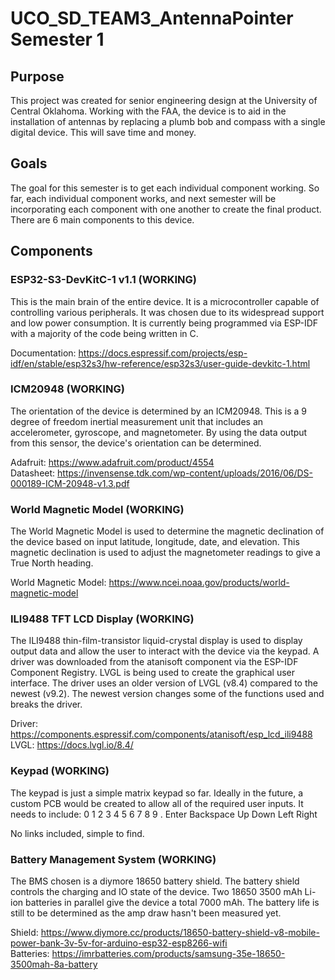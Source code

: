 ﻿# UCO_SD_TEAM3_AntennaPointer Semester 1

## Purpose
  This project was created for senior engineering design at the University of Central Oklahoma.
  Working with the FAA, the device is to aid in the installation of antennas by replacing
  a plumb bob and compass with a single digital device. This will save time and money.

## Goals
  The goal for this semester is to get each individual component working. So far, 
  each individual component works, and next semester will be incorporating
  each component with one another to create the final product. There are 6 main 
  components to this device. 

## Components
### ESP32-S3-DevKitC-1 v1.1 (WORKING)
  This is the main brain of the entire device. It is a microcontroller capable of controlling
  various peripherals. It was chosen due to its widespread support and low power consumption.
  It is currently being programmed via ESP-IDF with a majority of the code being written in C.

  Documentation:
  https://docs.espressif.com/projects/esp-idf/en/stable/esp32s3/hw-reference/esp32s3/user-guide-devkitc-1.html

### ICM20948 (WORKING)
  The orientation of the device is determined by an ICM20948. This is a 9 degree of freedom inertial
  measurement unit that includes an accelerometer, gyroscope, and magnetometer. By using the data
  output from this sensor, the device's orientation can be determined.

  Adafruit:
  https://www.adafruit.com/product/4554
  <br />
  Datasheet:
  https://invensense.tdk.com/wp-content/uploads/2016/06/DS-000189-ICM-20948-v1.3.pdf

### World Magnetic Model (WORKING)
  The World Magnetic Model is used to determine the magnetic declination of the device based on
  input latitude, longitude, date, and elevation. This magnetic declination is used to adjust the
  magnetometer readings to give a True North heading.

  World Magnetic Model:
  https://www.ncei.noaa.gov/products/world-magnetic-model

### ILI9488 TFT LCD Display (WORKING)
  The ILI9488 thin-film-transistor liquid-crystal display is used to display output data and allow
  the user to interact with the device via the keypad. A driver was downloaded from the atanisoft
  component via the ESP-IDF Component Registry. LVGL is being used to create the graphical user interface.
  The driver uses an older version of LVGL (v8.4) compared to the newest (v9.2). The newest version changes
  some of the functions used and breaks the driver.

  Driver:
  https://components.espressif.com/components/atanisoft/esp_lcd_ili9488
  <br />
  LVGL:
  https://docs.lvgl.io/8.4/

### Keypad (WORKING)
  The keypad is just a simple matrix keypad so far. Ideally in the future, a custom PCB would
  be created to allow all of the required user inputs. It needs to include:
  0 1 2 3 4 5 6 7 8 9 . Enter Backspace Up Down Left Right

  No links included, simple to find.

### Battery Management System (WORKING)
  The BMS chosen is a diymore 18650 battery shield. The battery shield controls the charging and
  IO state of the device. Two 18650 3500 mAh Li-ion batteries in parallel give the device a total
  7000 mAh. The battery life is still to be determined as the amp draw hasn't been measured yet.

  Shield:
  https://www.diymore.cc/products/18650-battery-shield-v8-mobile-power-bank-3v-5v-for-arduino-esp32-esp8266-wifi
  <br />
  Batteries:
  https://imrbatteries.com/products/samsung-35e-18650-3500mah-8a-battery


